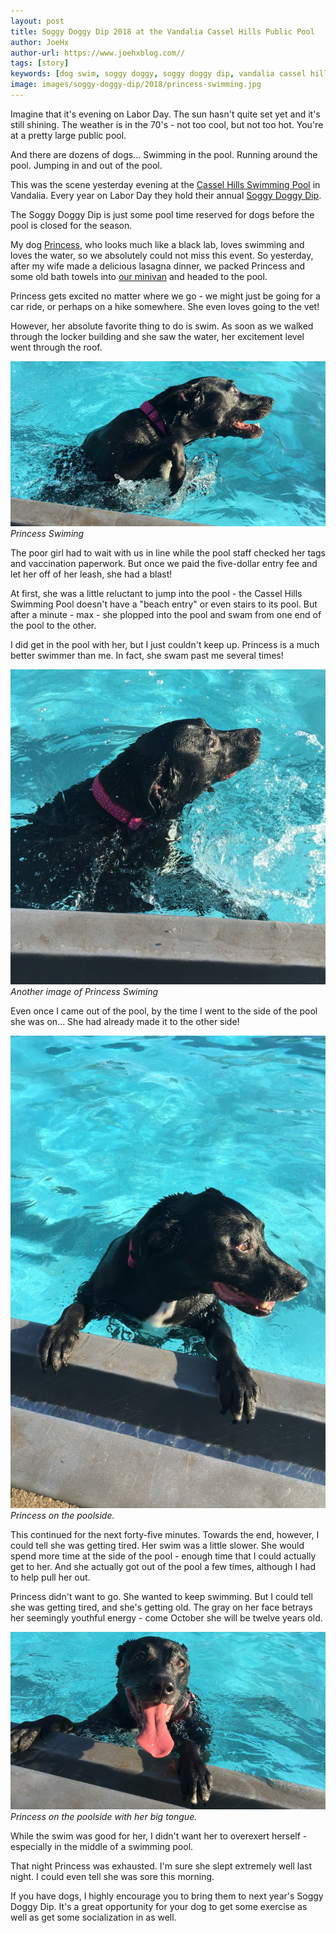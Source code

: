 ```yaml
---
layout: post
title: Soggy Doggy Dip 2018 at the Vandalia Cassel Hills Public Pool 
author: JoeHx
author-url: https://www.joehxblog.com//
tags: [story]
keywords: [dog swim, soggy doggy, soggy doggy dip, vandalia cassel hills pool, cassel hills pool]
image: images/soggy-doggy-dip/2018/princess-swimming.jpg
---
```


Imagine that it's evening on Labor Day. The sun hasn't quite set yet and it's still shining. The weather is in the 70's - not too cool, but not too hot. You're at a pretty large public pool.

And there are dozens of dogs... Swimming in the pool. Running around the pool. Jumping in and out of the pool.

This was the scene yesterday evening at the [Cassel Hills Swimming Pool](http://vandaliaohio.org/recreation/pools/cassel-hills-pool/) in Vandalia. Every year on Labor Day they hold their annual [Soggy Doggy Dip](https://www.facebook.com/events/496771054421973/).

The Soggy Doggy Dip is just some pool time reserved for dogs before the pool is closed for the season.

My dog [Princess](https://www.puppy-snuggles.com/blog/puppy-profile-princess/), who looks much like a black lab, loves swimming and loves the water, so we absolutely could not miss this event. So yesterday, after my wife made a delicious lasagna dinner, we packed Princess and some old bath towels into [our minivan](https://www.joehxblog.com/we-bought-a-van/) and headed to the pool.

Princess gets excited no matter where we go - we might just be going for a car ride, or perhaps on a hike somewhere. She even loves going to the vet!

However, her absolute favorite thing to do is swim. As soon as we walked through the locker building and she saw the water, her excitement level went through the roof.

![Princess Swiming](/images/soggy-doggy-dip/2019/princess-swimming-1.jpg)
*Princess Swiming*

The poor girl had to wait with us in line while the pool staff checked her tags and vaccination paperwork. But once we paid the five-dollar entry fee and let her off of her leash, she had a blast!

At first, she was a little reluctant to jump into the pool - the Cassel Hills Swimming Pool doesn't have a "beach entry" or even stairs to its pool. But after a minute - max - she plopped into the pool and swam from one end of the pool to the other.

I did get in the pool with her, but I just couldn't keep up. Princess is a much better swimmer than me. In fact, she swam past me several times!

![Princess Swiming](/images/soggy-doggy-dip/2019/princess-swimming-2.jpg)
*Another image of Princess Swiming*

Even once I came out of the pool, by the time I went to the side of the pool she was on... She had already made it to the other side!

![Princess on the poolside.](/images/soggy-doggy-dip/2019/princess-on-the-poolside.jpg)
*Princess on the poolside.*

This continued for the next forty-five minutes. Towards the end, however, I could tell she was getting tired. Her swim was a little slower. She would spend more time at the side of the pool - enough time that I could actually get to her. And she actually got out of the pool a few times, although I had to help pull her out.

Princess didn't want to go. She wanted to keep swimming. But I could tell she was getting tired, and she's getting old. The gray on her face betrays her seemingly youthful energy - come October she will be twelve years old.

![Princess on the poolside with her big tongue.](/images/soggy-doggy-dip/2019/princess-with-her-big-tongue.jpg)
*Princess on the poolside with her big tongue.*

While the swim was good for her, I didn't want her to overexert herself - especially in the middle of a swimming pool.

That night Princess was exhausted. I'm sure she slept extremely well last night. I could even tell she was sore this morning.

If you have dogs, I highly encourage you to bring them to next year's Soggy Doggy Dip. It's a great opportunity for your dog to get some exercise as well as get some socialization in as well.